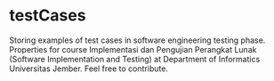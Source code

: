 # testCases
Storing examples of test cases in software engineering testing phase. Properties for course Implementasi dan Pengujian Perangkat Lunak (Software Implementation and Testing) at Department of Informatics Universitas Jember. Feel free to contribute.
